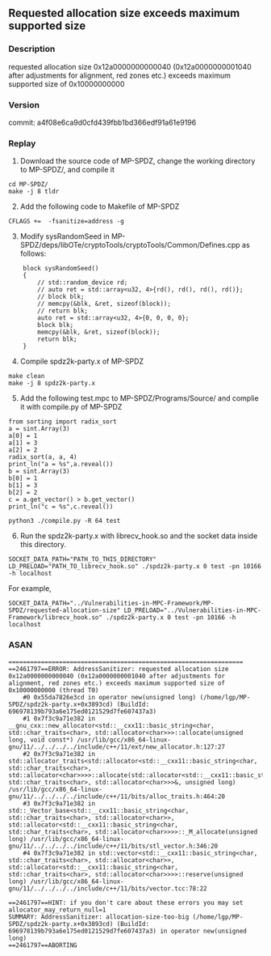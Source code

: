 ## Requested allocation size exceeds maximum supported size


### Description

requested allocation size 0x12a0000000000040 (0x12a0000000001040 after adjustments for alignment, red zones etc.) exceeds maximum supported size of 0x10000000000


### Version

commit: a4f08e6ca9d0cfd439fbb1bd366edf91a61e9196

### Replay

1. Download the source code of MP-SPDZ, change the working directory to MP-SPDZ/, and compile it

```
cd MP-SPDZ/
make -j 8 tldr
```


2. Add the following code to Makefile of MP-SPDZ 

```
CFLAGS +=  -fsanitize=address -g 
```
3. Modify sysRandomSeed in MP-SPDZ/deps/libOTe/cryptoTools/cryptoTools/Common/Defines.cpp as follows:

```
    block sysRandomSeed()
    {
        // std::random_device rd;
        // auto ret = std::array<u32, 4>{rd(), rd(), rd(), rd()};
        // block blk;
        // memcpy(&blk, &ret, sizeof(block));
        // return blk;
        auto ret = std::array<u32, 4>{0, 0, 0, 0};
        block blk;
        memcpy(&blk, &ret, sizeof(block));
        return blk;
    }
```

4. Compile spdz2k-party.x of MP-SPDZ

```
make clean
make -j 8 spdz2k-party.x
```

5. Add the following test.mpc to MP-SPDZ/Programs/Source/ and complie it with compile.py of MP-SPDZ

```
from sorting import radix_sort
a = sint.Array(3)
a[0] = 1
a[1] = 3
a[2] = 2
radix_sort(a, a, 4)
print_ln("a = %s",a.reveal())
b = sint.Array(3)
b[0] = 1
b[1] = 3
b[2] = 2
c = a.get_vector() > b.get_vector()
print_ln("c = %s",c.reveal())
```

```
python3 ./compile.py -R 64 test
```


6. Run the spdz2k-party.x with librecv_hook.so and the socket data inside this directory.


```
SOCKET_DATA_PATH="PATH_TO_THIS_DIRECTORY" LD_PRELOAD="PATH_TO_librecv_hook.so" ./spdz2k-party.x 0 test -pn 10166 -h localhost
```
For example,
```
SOCKET_DATA_PATH="../Vulnerabilities-in-MPC-Framework/MP-SPDZ/requested-allocation-size" LD_PRELOAD="../Vulnerabilities-in-MPC-Framework/librecv_hook.so" ./spdz2k-party.x 0 test -pn 10166 -h localhost
```

### ASAN

```
=================================================================
==2461797==ERROR: AddressSanitizer: requested allocation size 0x12a0000000000040 (0x12a0000000001040 after adjustments for alignment, red zones etc.) exceeds maximum supported size of 0x10000000000 (thread T0)
    #0 0x55da7826e3cd in operator new(unsigned long) (/home/lgp/MP-SPDZ/spdz2k-party.x+0x3893cd) (BuildId: 696978139b793a6e175ed0121529d7fe607437a3)
    #1 0x7f3c9a71e382 in __gnu_cxx::new_allocator<std::__cxx11::basic_string<char, std::char_traits<char>, std::allocator<char>>>::allocate(unsigned long, void const*) /usr/lib/gcc/x86_64-linux-gnu/11/../../../../include/c++/11/ext/new_allocator.h:127:27
    #2 0x7f3c9a71e382 in std::allocator_traits<std::allocator<std::__cxx11::basic_string<char, std::char_traits<char>, std::allocator<char>>>>::allocate(std::allocator<std::__cxx11::basic_string<char, std::char_traits<char>, std::allocator<char>>>&, unsigned long) /usr/lib/gcc/x86_64-linux-gnu/11/../../../../include/c++/11/bits/alloc_traits.h:464:20
    #3 0x7f3c9a71e382 in std::_Vector_base<std::__cxx11::basic_string<char, std::char_traits<char>, std::allocator<char>>, std::allocator<std::__cxx11::basic_string<char, std::char_traits<char>, std::allocator<char>>>>::_M_allocate(unsigned long) /usr/lib/gcc/x86_64-linux-gnu/11/../../../../include/c++/11/bits/stl_vector.h:346:20
    #4 0x7f3c9a71e382 in std::vector<std::__cxx11::basic_string<char, std::char_traits<char>, std::allocator<char>>, std::allocator<std::__cxx11::basic_string<char, std::char_traits<char>, std::allocator<char>>>>::reserve(unsigned long) /usr/lib/gcc/x86_64-linux-gnu/11/../../../../include/c++/11/bits/vector.tcc:78:22

==2461797==HINT: if you don't care about these errors you may set allocator_may_return_null=1
SUMMARY: AddressSanitizer: allocation-size-too-big (/home/lgp/MP-SPDZ/spdz2k-party.x+0x3893cd) (BuildId: 696978139b793a6e175ed0121529d7fe607437a3) in operator new(unsigned long)
==2461797==ABORTING
```